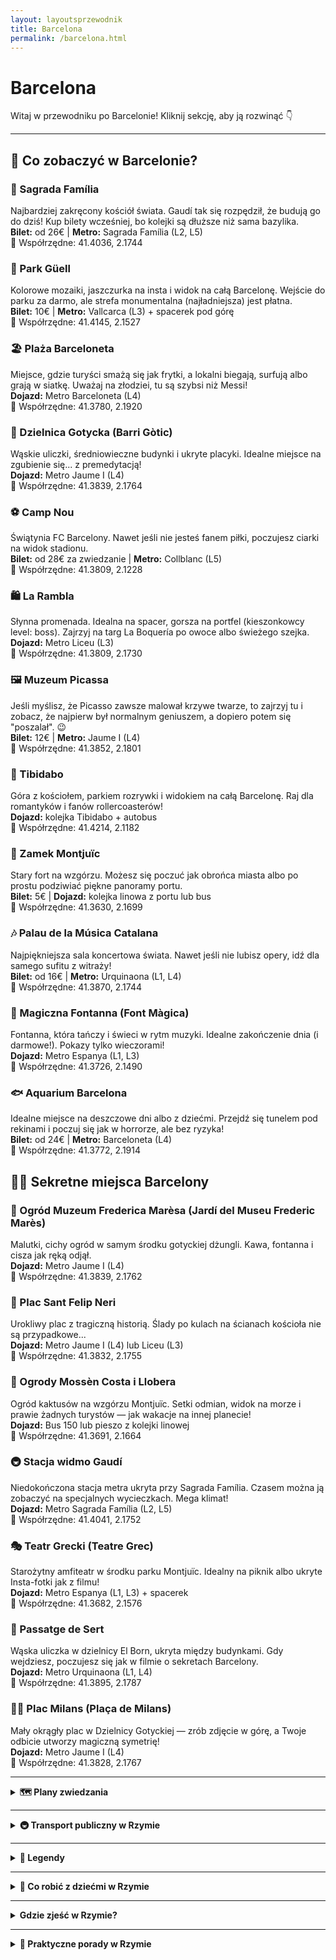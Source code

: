 ```yaml
---
layout: layoutsprzewodnik
title: Barcelona
permalink: /barcelona.html
---
```


# Barcelona 

Witaj w przewodniku po Barcelonie! Kliknij sekcję, aby ją rozwinąć 👇

---

<section id="co-zobaczyc">
  <h2>🏰 Co zobaczyć w Barcelonie?</h2>

  <div class="atrakcja">
    <h3>🎨 Sagrada Família</h3>
    <p>Najbardziej zakręcony kościół świata. Gaudí tak się rozpędził, że budują go do dziś! Kup bilety wcześniej, bo kolejki są dłuższe niż sama bazylika.  
    <br><strong>Bilet:</strong> od 26€ | <strong>Metro:</strong> Sagrada Família (L2, L5)  
    <br>📍 Współrzędne: 41.4036, 2.1744</p>
  </div>

  <div class="atrakcja">
    <h3>🌳 Park Güell</h3>
    <p>Kolorowe mozaiki, jaszczurka na insta i widok na całą Barcelonę. Wejście do parku za darmo, ale strefa monumentalna (najładniejsza) jest płatna.  
    <br><strong>Bilet:</strong> 10€ | <strong>Metro:</strong> Vallcarca (L3) + spacerek pod górę  
    <br>📍 Współrzędne: 41.4145, 2.1527</p>
  </div>

  <div class="atrakcja">
    <h3>🏖️ Plaża Barceloneta</h3>
    <p>Miejsce, gdzie turyści smażą się jak frytki, a lokalni biegają, surfują albo grają w siatkę. Uważaj na złodziei, tu są szybsi niż Messi!  
    <br><strong>Dojazd:</strong> Metro Barceloneta (L4)  
    <br>📍 Współrzędne: 41.3780, 2.1920</p>
  </div>

  <div class="atrakcja">
    <h3>🏰 Dzielnica Gotycka (Barri Gòtic)</h3>
    <p>Wąskie uliczki, średniowieczne budynki i ukryte placyki. Idealne miejsce na zgubienie się... z premedytacją!  
    <br><strong>Dojazd:</strong> Metro Jaume I (L4)  
    <br>📍 Współrzędne: 41.3839, 2.1764</p>
  </div>

  <div class="atrakcja">
    <h3>⚽ Camp Nou</h3>
    <p>Świątynia FC Barcelony. Nawet jeśli nie jesteś fanem piłki, poczujesz ciarki na widok stadionu.  
    <br><strong>Bilet:</strong> od 28€ za zwiedzanie | <strong>Metro:</strong> Collblanc (L5)  
    <br>📍 Współrzędne: 41.3809, 2.1228</p>
  </div>

  <div class="atrakcja">
    <h3>🛍️ La Rambla</h3>
    <p>Słynna promenada. Idealna na spacer, gorsza na portfel (kieszonkowcy level: boss). Zajrzyj na targ La Boquería po owoce albo świeżego szejka.  
    <br><strong>Dojazd:</strong> Metro Liceu (L3)  
    <br>📍 Współrzędne: 41.3809, 2.1730</p>
  </div>

  <div class="atrakcja">
    <h3>🖼️ Muzeum Picassa</h3>
    <p>Jeśli myślisz, że Picasso zawsze malował krzywe twarze, to zajrzyj tu i zobacz, że najpierw był normalnym geniuszem, a dopiero potem się "poszalał". 😉  
    <br><strong>Bilet:</strong> 12€ | <strong>Metro:</strong> Jaume I (L4)  
    <br>📍 Współrzędne: 41.3852, 2.1801</p>
  </div>

  <div class="atrakcja">
    <h3>🎡 Tibidabo</h3>
    <p>Góra z kościołem, parkiem rozrywki i widokiem na całą Barcelonę. Raj dla romantyków i fanów rollercoasterów!  
    <br><strong>Dojazd:</strong> kolejka Tibidabo + autobus  
    <br>📍 Współrzędne: 41.4214, 2.1182</p>
  </div>

  <div class="atrakcja">
    <h3>🏰 Zamek Montjuïc</h3>
    <p>Stary fort na wzgórzu. Możesz się poczuć jak obrońca miasta albo po prostu podziwiać piękne panoramy portu.  
    <br><strong>Bilet:</strong> 5€ | <strong>Dojazd:</strong> kolejka linowa z portu lub bus  
    <br>📍 Współrzędne: 41.3630, 2.1699</p>
  </div>

  <div class="atrakcja">
    <h3>🎶 Palau de la Música Catalana</h3>
    <p>Najpiękniejsza sala koncertowa świata. Nawet jeśli nie lubisz opery, idź dla samego sufitu z witraży!  
    <br><strong>Bilet:</strong> od 16€ | <strong>Metro:</strong> Urquinaona (L1, L4)  
    <br>📍 Współrzędne: 41.3870, 2.1744</p>
  </div>

  <div class="atrakcja">
    <h3>🌿 Magiczna Fontanna (Font Màgica)</h3>
    <p>Fontanna, która tańczy i świeci w rytm muzyki. Idealne zakończenie dnia (i darmowe!). Pokazy tylko wieczorami!  
    <br><strong>Dojazd:</strong> Metro Espanya (L1, L3)  
    <br>📍 Współrzędne: 41.3726, 2.1490</p>
  </div>

  <div class="atrakcja">
    <h3>🐟 Aquarium Barcelona</h3>
    <p>Idealne miejsce na deszczowe dni albo z dziećmi. Przejdź się tunelem pod rekinami i poczuj się jak w horrorze, ale bez ryzyka!  
    <br><strong>Bilet:</strong> od 24€ | <strong>Metro:</strong> Barceloneta (L4)  
    <br>📍 Współrzędne: 41.3772, 2.1914</p>
  </div>

</section>


<section id="sekretne-miejsca">
  <h2>🕵️‍♂️ Sekretne miejsca Barcelony</h2>

  <div class="atrakcja">
    <h3>🌺 Ogród Muzeum Frederica Marèsa (Jardí del Museu Frederic Marès)</h3>
    <p>Malutki, cichy ogród w samym środku gotyckiej dżungli. Kawa, fontanna i cisza jak ręką odjął.  
    <br><strong>Dojazd:</strong> Metro Jaume I (L4)  
    <br>📍 Współrzędne: 41.3839, 2.1762</p>
  </div>

  <div class="atrakcja">
    <h3>🏡 Plac Sant Felip Neri</h3>
    <p>Urokliwy plac z tragiczną historią. Ślady po kulach na ścianach kościoła nie są przypadkowe...  
    <br><strong>Dojazd:</strong> Metro Jaume I (L4) lub Liceu (L3)  
    <br>📍 Współrzędne: 41.3832, 2.1755</p>
  </div>

  <div class="atrakcja">
    <h3>🌴 Ogrody Mossèn Costa i Llobera</h3>
    <p>Ogród kaktusów na wzgórzu Montjuïc. Setki odmian, widok na morze i prawie żadnych turystów — jak wakacje na innej planecie!  
    <br><strong>Dojazd:</strong> Bus 150 lub pieszo z kolejki linowej  
    <br>📍 Współrzędne: 41.3691, 2.1664</p>
  </div>

  <div class="atrakcja">
    <h3>🚇 Stacja widmo Gaudí</h3>
    <p>Niedokończona stacja metra ukryta przy Sagrada Família. Czasem można ją zobaczyć na specjalnych wycieczkach. Mega klimat!  
    <br><strong>Dojazd:</strong> Metro Sagrada Família (L2, L5)  
    <br>📍 Współrzędne: 41.4041, 2.1752</p>
  </div>

  <div class="atrakcja">
    <h3>🎭 Teatr Grecki (Teatre Grec)</h3>
    <p>Starożytny amfiteatr w środku parku Montjuïc. Idealny na piknik albo ukryte Insta-fotki jak z filmu!  
    <br><strong>Dojazd:</strong> Metro Espanya (L1, L3) + spacerek  
    <br>📍 Współrzędne: 41.3682, 2.1576</p>
  </div>

  <div class="atrakcja">
    <h3>🌸 Passatge de Sert</h3>
    <p>Wąska uliczka w dzielnicy El Born, ukryta między budynkami. Gdy wejdziesz, poczujesz się jak w filmie o sekretach Barcelony.  
    <br><strong>Dojazd:</strong> Metro Urquinaona (L1, L4)  
    <br>📍 Współrzędne: 41.3895, 2.1787</p>
  </div>

  <div class="atrakcja">
    <h3>🧙‍♂️ Plac Milans (Plaça de Milans)</h3>
    <p>Mały okrągły plac w Dzielnicy Gotyckiej — zrób zdjęcie w górę, a Twoje odbicie utworzy magiczną symetrię!  
    <br><strong>Dojazd:</strong> Metro Jaume I (L4)  
    <br>📍 Współrzędne: 41.3828, 2.1767</p>
  </div>

</details>

</details>

---

<details>
  <summary><strong>🗺️ Plany zwiedzania</strong></summary>

  <details>
    <summary><strong>📅 1-dniowy plan</strong></summary>
    <p>Dzień 1: Koloseum, Forum Romanum, Panteon, Fontanna di Trevi, Piazza Navona, Zamek Świętego Anioła, Watykan</p>
    <p>Masz tylko jeden dzień w Rzymie? Spokojnie – nie jesteś jedyny. Wieczne Miasto od wieków kusi podróżnych, którzy chcą zobaczyć wszystko naraz i wrócić z walizką wspomnień (i magnesów). Rzym to miejsce, gdzie możesz zgubić orientację, zakochać się w architekturze i niepostrzeżenie wyczyścić kartę płatniczą na espresso i lody – ale absolutnie warto.

Gotowy? Spakuj wygodne buty (najlepiej sprawdzone, nie nowe z przeceny), zaopatrz się w butelkę wody, ładnie uśmiechnij się do mapy i ruszaj! Poniżej znajdziesz trasę, która pozwoli Ci zobaczyć największe perełki miasta, bez potrzeby teleportacji.</p>
    
    <ol>
      <li>
        <strong>🏟️ Koloseum</strong> <em>41.8902° N, 12.4922° E</em><br>
        Dzień zaczynamy z przytupem – od areny, gdzie kiedyś ścinali głowy, a dziś ścinają ceny na magnesy. Koloseum to symbol Rzymu, duma inżynierii i ulubione tło influencerów. Bądź jak gladiator – odważny, pewny siebie i z butelką wody, bo cienia tu tyle co rozsądku w ruchu ulicznym.
      </li>

      <li>
        <strong>🏛️ Forum Romanum</strong> <em>41.8925° N, 12.4853° E</em><br>
        Tu starożytni Rzymianie chodzili na zakupy, obgadywali senatorów i debatowali, kto ma lepszą tunikę.
      </li>

      <li>
        <strong>⛪ Panteon</strong> <em>41.8986° N, 12.4768° E</em><br>
        Kopuła większa niż Twoje plany życiowe i oculus, przez który nawet deszcz ma styl.
      </li>

      <li>
        <strong>⛲ Fontanna di Trevi</strong> <em>41.9009° N, 12.4833° E</em><br>
        Wrzuć monetę, a Rzym Cię wezwie z powrotem. Wrzuć dwie – zakochasz się. Wrzuć trzy – prawdopodobnie zbankrutujesz.
      </li>

      <li>
        <strong>🖼️ Piazza Navona</strong> <em>41.8989° N, 12.4731° E</em><br>
        Tu życie toczy się powoli, jak makaron w ustach zakochanego Włocha.
      </li>

      <li>
        <strong>🏰 Zamek Świętego Anioła</strong> <em>41.9031° N, 12.4663° E</em><br>
        Wejdź na taras i zobacz Rzym z góry. Widok tak piękny, że nawet Twoja babcia będzie zazdrosna.
      </li>

      <li>
        <strong>🎩 Watykan i Bazylika św. Piotra</strong> <em>41.9022° N, 12.4539° E</em><br>
        Kończymy w najmniejszym państwie świata – ale z największym kościołem!
      </li>
    </ol>

    <p><strong>Bonus:</strong> Po drodze skorzystaj z każdej lodziarni. Gelato to świętość!</p>
  </details>

  <details>
    <summary><strong>📅 2-dniowy plan</strong></summary>
    <p>Dzień 2: Muzea Watykańskie, Villa Borghese, Schody Hiszpańskie, Via del Corso, Taras Janikulum</p>
    <p>Pierwszy dzień za Tobą? Gratulacje! Przetrwałeś starożytność, tłumy, brukowane uliczki i przynajmniej jedną porcję carbonary, która zmieniła Twoje podejście do makaronu. Twoje stopy pewnie nieco protestują, aparat odmawia współpracy, a Ty już czujesz, że Rzym wciąga bardziej niż wieczorne scrollowanie Instagrama. Ale uwaga – to dopiero początek.

Dzień drugi to inny wymiar zwiedzania. Mniej zgiełku, więcej przestrzeni. Mniej „wow, kolejna kolumna”, więcej „hej, tu naprawdę można odetchnąć”. Dziś odkryjesz Rzym nieco spokojniejszy, bardziej elegancki, otoczony zielenią, sztuką i widokami, które zostają w głowie na długo po powrocie do domu.

To dzień idealny na balans – między muzealnym zachwytem a parkowym lenistwem, między monumentalnym pięknem a ulicznym urokiem. Zobaczysz dzieła Michała Anioła i Raffaella, ale też zrobisz piknik w cieniu piniowych drzew. Będziesz kontemplować Kaplicę Sykstyńską, by chwilę później gapić się na fontannę z kawą w dłoni i nic nie mówić. Bo w Rzymie milczenie bywa równie wymowne jak zachwyt.

Ten dzień pozwoli Ci zobaczyć Wieczne Miasto z innej perspektywy – z tarasu, z parku, z kawiarni przy bocznej uliczce. I choć krokomierz znów zapłacze, Ty się uśmiechniesz. Bo drugi dzień w Rzymie to nie tylko zwiedzanie. To styl życi</p>

    <ol>
      <li>
        <strong>🖼️ Muzea Watykańskie</strong> <em>41.9065° N, 12.4536° E</em><br>
        Ośmiokilometrowy labirynt sztuki i finał w Kaplicy Sykstyńskiej. Można się zgubić – i dobrze.
      </li>

      <li>
        <strong>🌳 Villa Borghese</strong> <em>41.9142° N, 12.4924° E</em><br>
        Raj dla nóg i oczu. Można wypożyczyć rower, łódkę lub trawę.
      </li>

      <li>
        <strong>🪜 Schody Hiszpańskie</strong> <em>41.9059° N, 12.4823° E</em><br>
        Nie można siedzieć, ale można się zachwycać. I selfie też można.
      </li>

      <li>
        <strong>🛍️ Via del Corso</strong> <em>41.9003° N, 12.4795° E</em><br>
        Główna ulica zakupowa, idealna na lodowy spacer.
      </li>

      <li>
        <strong>🌇 Taras Janikulum</strong> <em>41.8931° N, 12.4608° E</em><br>
        Finał z widokiem. A o 12:00 – strzał z armaty. Dosłownie.
      </li>
    </ol>

    <p><strong>Uwaga:</strong> Dzień 2 ma ok. 8 km spaceru – ale dusza się nie zmęczy, tylko nogi.</p>
  </details>

<details>
  <summary><strong>📅 3-dniowy plan</strong></summary>

  <p>
    Po dwóch dniach biegania od Koloseum do Watykanu Twoje nogi zaczynają się buntować, a umysł marzy o leżaku i chłodnej lemoniadzie? Spokojnie. Trzeci dzień to idealna mieszanka – trochę historii, trochę piachu i mnóstwo słońca. Tak, dziś jedziemy nad morze! Ale zanim zanurzysz stopy w Adriatyku (no dobrze, to właściwie Morze Tyrreńskie), czeka Cię podróż w czasie – bez wehikułu, tylko z biletem za 1,50€.
  </p>

  <ol>
    <li>
      <strong>🏛️ Ostia Antica</strong> <em>41.7551° N, 12.2998° E</em><br>
      Jeśli Koloseum to film akcji, Ostia Antica to dokument historyczny z nutką przygody. Dawny port Rzymu, dziś ciche ruiny zatopione w zieleni. Bez tłumów, selfie-sticków i zgiełku. Możesz spacerować po prawdziwych starożytnych ulicach, zobaczyć mozaiki, które pamiętają czasy Cezara, i odwiedzić amfiteatr, w którym echo nadal niesie się po kamiennych ławach.
      <br><br>
      <span style="font-size: 1.2em;">🚆</span> <strong>Dojazd:</strong> Ze stacji <strong>Roma Porta San Paolo</strong> (obok metra <em>Piramide</em>) wsiądź do pociągu i wysiądź na stacji <strong>Ostia Antica</strong>. Potem krótki spacer przez mostek i jesteś na miejscu!
    </li>

    <li>
      <strong>⛱️ Lido di Ostia – morze!</strong> <em>41.7321° N, 12.2852° E</em><br>
      Czas porzucić kamienie na rzecz piasku! Po archeologicznej uczcie wróć na stację i jedź dalej pociągiem do końcowej stacji <strong>Lido Centro</strong>. Od wyjścia z peronu do plaży dzieli Cię jakieś 10 minut spaceru, a potem… tylko Ty, szum fal i zapach opalanego ciała z sąsiedniego ręcznika.
      <br><br>
      <span style="font-size: 1.2em;">🩴</span> <strong>Wybór plaży:</strong> Darmowa publiczna? Jasne. Ale płatna z leżakiem i parasolem (5–10€) może okazać się najlepszą decyzją dnia. Szczególnie, gdy słońce nie żartuje.
    </li>

    <li>
      <strong>🍝 Lunch z widokiem</strong><br>
      <span style="font-size: 1.2em;">🍷</span> <em>Najlepiej nad samym morzem!</em><br>
      Nic tak nie smakuje jak talerz spaghetti alle vongole (z małżami) z widokiem na wodę. Restauracje przy plaży kuszą turystycznie, ale szukaj tych, w których siedzą miejscowi. I pamiętaj – espresso po obiedzie to nie opcja, to obowiązek.
    </li>

    <li>
      <strong>🛤️ Powrót do Rzymu</strong><br>
      <span style="font-size: 1.2em;">🕔</span> <strong>Popołudniowy powrót:</strong> złap pociąg z Lido Centro (co 15–20 min), a wysiąść możesz albo na <strong>Piramide</strong>, albo <strong>Roma Trastevere</strong>, jeśli chcesz zakończyć dzień pizzą i winem w nastrojowym zaułku.
    </li>
  </ol>

  <p>
    <strong>💸 Koszt transportu:</strong> 1,50€ w jedną stronę – działa ten sam bilet co na metro i autobus w Rzymie! Jeśli masz bilet dzienny, 48h, 72h lub tygodniowy – nie płacisz dodatkowo.
  </p>

  <hr>

  <h3>🕐 Plan dnia – skrócona wersja</h3>
  <ul>
    <li><span style="font-size: 1.2em;">⏰</span> <strong>8:30</strong> – pociąg z Roma Porta San Paolo</li>
    <li><span style="font-size: 1.2em;">🏛️</span> <strong>9:00–11:30</strong> – zwiedzanie Ostia Antica</li>
    <li><span style="font-size: 1.2em;">⛱️</span> <strong>12:00–15:30</strong> – plażowanie i lunch w Lido di Ostia</li>
    <li><span style="font-size: 1.2em;">🚆</span> <strong>16:00–17:00</strong> – powrót do Rzymu</li>
    <li><span style="font-size: 1.2em;">🌆</span> <strong>18:00</strong> – wieczór w Trastevere (opcjonalnie – i bardzo polecane!)</li>
  </ul>

  <p><strong>🌞 Pro tip:</strong> Nie zapomnij o kremie z filtrem, ręczniku, czapce i powerbanku. Włoskie słońce + antyczne ruiny + brak ładowarki = przepis na wakacyjną tragedię.</p>
</details>

<details>
  <summary><strong>📅 Dzień 4: Tivoli – czyli fontanny, cesarze i luksus w wersji antycznej</strong></summary>
  <p>
    Po trzech dniach intensywnego zwiedzania Rzymu przychodzi moment, gdy Twoje stopy szepczą „daj nam coś spokojniejszego”. I wtedy wchodzi Tivoli – całe na zielono. To niewielkie miasteczko oddalone o ok. godzinę jazdy z Rzymu to miejsce, w którym natura i architektura postanowiły ze sobą współpracować i stworzyć coś zachwycającego.
  </p>
  <p>
    <strong>🌊 Villa d’Este</strong> to jak wodny park rozrywki, tyle że bez zjeżdżalni i krzyczących dzieci. W zamian dostajesz kilkaset fontann, śpiewające wodospady, ukryte alejki i romantyczne zakątki, w których można zapomnieć o świecie (albo udawać, że jesteś we włoskiej ekranizacji „Bridgertonów”).
  </p>
  <p>
    <strong>🏛️ Villa Adriana</strong> to z kolei starożytna rezydencja cesarza Hadriana – tak wielka, że w zasadzie mogłaby być własnym miastem. Chodzisz po ruinach jego prywatnych basenów, sal bankietowych, teatrów i… prywatnego spa. W skrócie – cesarz wiedział, jak żyć.
  </p>
  <p>
    <strong>🚆 Jak dojechać?</strong> Najwygodniej pociągiem lub autobusem z dworca <em>Roma Tiburtina</em> – podróż trwa około 1 godziny. W Tivoli wszystko jest na wyciągnięcie nogi, choć przydadzą się wygodne buty – bo marmury Hadriana nie są już tak równe jak kiedyś.
  </p>
</details>

<details>
  <summary><strong>📅 Dzień 5: Castelli Romani – czyli rzymski „all inclusive” dla lokalnych</strong></summary>
  <p>
    Potrzebujesz oddechu od miejskiego zgiełku? Rzymianie też. Dlatego w weekendy pakują się w małe Fiaciki i ruszają w kierunku Castelli Romani – malowniczego regionu pełnego wzgórz, jezior i... pieczonej świnki.
  </p>
  <p>
    <strong>🍓 Nemi</strong> to maleńkie miasteczko z widokiem na jezioro, które wygląda jak z bajki. Miejsce słynie z poziomek – rosną tam wszędzie, a lokalne konfitury smakują jak słońce zamknięte w słoiku. Spacer wzdłuż jeziora, poziomkowe cappuccino i uczucie, że oto znalazłeś włoski Eden.
  </p>
  <p>
    <strong>🍷 Frascati</strong> to mekka winopijców. Lokalne wino o tej samej nazwie można dostać wszędzie – nawet w plastikowym kubku, bo tu nikt nie udaje, że jest sommelierem. Do tego sycylijska kuchnia, trattorie pełne życia i ludzie, którzy wiedzą, jak celebrować niedzielę.
  </p>
  <p>
    <strong>🐷 Ariccia</strong> to miejsce, gdzie porchetta (pieczona wieprzowina z ziołami) jest ważniejsza niż prognoza pogody. Tutaj jada się tłusto, głośno i z sercem. Wchodząc do lokalnego lokalu (czyli salki z obrusem w kratkę), czujesz się jak u włoskiej babci – która nie pozwoli Ci wyjść głodnym.
  </p>
  <p>
    <strong>🚆 Dojazd?</strong> Pociąg z <em>Roma Termini</em> do Frascati lub Albano Laziale – dalej lokalnie autobusem, pieszo albo pod wpływem wina i życzliwości lokalnych dziadków, którzy wskażą Ci drogę lepiej niż Google Maps.
  </p>
</details>

<details>
  <summary><strong>📅 Dzień 6: Cerveteri – groby, które opowiadają historie</strong></summary>
  <p>
    Zapomnij na chwilę o Koloseum i fontannach – czas cofnąć się jeszcze dalej, do czasów, kiedy Rzym był tylko pomysłem. Etruskowie – tajemniczy lud, który zostawił po sobie mniej pomników, a więcej... nekropolii. Ale nie takich jak na cmentarzu. Mowa o <strong>Nekropolii Banditaccia</strong> – wpisanej na listę UNESCO, przypominającej starożytne miasto, tyle że pod ziemią.
  </p>
  <p>
    Spacerujesz po zielonych alejkach między kamiennymi kopułami, które przypominają domki Hobbitów. Wewnątrz grobów są komnaty, łóżka, a nawet schody – jakby ktoś właśnie wyszedł na chwilę po oliwę. Mimo że to miejsce pamięci – czujesz spokój, harmonię i dziwną fascynację światem, który przeminął, ale zostawił coś pięknego.
  </p>
  <p>
    Po wizycie w nekropolii zajrzyj do miasteczka Cerveteri. Niewielkie, urocze, z kawiarniami, w których cappuccino podają z uśmiechem i lokalnym ciastkiem.
  </p>
  <p>
    <strong>🚆 Jak się dostać?</strong> Z <em>Roma Termini</em> lub <em>San Pietro</em> pociąg do <strong>Cerveteri-Ladispoli</strong>, potem krótki przejazd autobusem i spacer (ok. 20 minut). Brzmi jak wyprawa? To raczej przygoda.
  </p>
</details>

<details>
  <summary><strong>📅 Dzień 7: Orvieto – katedra na skale i sekrety pod ziemią</strong></summary>
  <p>
    Orvieto wygląda jak miasto, które ktoś postawił na ogromnym cieście wulkanicznym. Gdy pociąg wjeżdża pod skałę, a Ty kolejką linową wyjeżdżasz na szczyt – czujesz się jak bohater baśni. A potem wchodzisz na starówkę i… zostajesz tam duchem na zawsze.
  </p>
  <p>
    <strong>⛪ Katedra Duomo</strong> robi wrażenie od pierwszego spojrzenia – misternie zdobiona fasada, złocenia, mozaiki, kolory. W środku – cisza, gotycki majestat i freski, które sprawią, że przestaniesz się spieszyć.
  </p>
  <p>
    <strong>🔦 Orvieto Underground</strong> to sieć tuneli, które ciągną się pod całym miastem. Etruskowie, średniowieczni mieszkańcy, papieże – każdy zostawił tam swoje piętno. Możesz zwiedzać z przewodnikiem i dowiedzieć się, że życie pod ziemią wcale nie było takie straszne.
  </p>
  <p>
    W bonusie: lokalne sklepy z ceramiką, kawiarnie z widokiem i małe restauracje z jedzeniem tak dobrym, że zapominasz o selfie.
  </p>
  <p>
    <strong>🚆 Jak się dostać?</strong> Bezpośredni pociąg z <em>Roma Termini</em> (1,5h), potem kolejka Funicolare na górę. Reszta to spacer, zachwyt i pytanie, czemu nie przyjechałeś tu wcześniej.
  </p>
</details>
</details>

---

<details>
  <summary><strong>🚇 Transport publiczny w Rzymie</strong></summary>

  <p>
    Rzym to miasto starożytne, ale komunikacja miejska działa tu całkiem nowocześnie (z małymi wyjątkami typu „ciao, dziś strajkujemy”). Możesz poruszać się metrem, autobusami, tramwajami i pociągami podmiejskimi. Wszystko ogarnia <strong>ATAC</strong> – czyli rzymski odpowiednik ZTM-u.
  </p>

  <h3>🚇 Metro – szybkie, ale mało romantyczne</h3>
  <p>
    Rzymskie metro ma 3 linie: <strong>A (pomarańczowa)</strong>, <strong>B (niebieska)</strong> i <strong>C (zielona)</strong>. Łatwo się w tym połapać, bo sieć nie jest zbyt rozbudowana – powodem są... ruiny. Trudno kopać tunele, gdy co metr trafia się na jakieś starożytne forum. Metro jeździ od ok. <strong>5:30 do 23:30</strong> (w weekendy dłużej).
  </p>

  <h3>🚌 Autobusy i tramwaje – chaos kontrolowany</h3>
  <p>
    Sieć autobusowa jest bardzo rozbudowana i kursuje po całym mieście, także tam, gdzie metro nie dociera. Są też tramwaje – np. linia 8 do Trastevere. Autobusy jeżdżą od rana do późnego wieczora, a część linii nocnych działa przez całą noc. Przygotuj się jednak na opóźnienia i... filozofię „przyjedzie jak przyjedzie”.
  </p>

  <h3>🚉 Koleje podmiejskie – na dalsze wypady</h3>
  <p>
    Jeśli planujesz odwiedzić Ostię Anticę, Tivoli czy inne okolice – skorzystaj z pociągów regionalnych (Trenitalia, FL1–FL8). Dojazd np. z <strong>Roma Termini</strong> lub <strong>Roma Tiburtina</strong> to szybki sposób na rzymskie przedmieścia.
  </p>

  <h3>🎫 Bilety – jedna taryfa, wiele możliwości</h3>
  <ul>
    <li><strong>BIT</strong> – bilet 100-minutowy: 1,50€</li>
    <li><strong>Roma 24H</strong> – dobowy: 7€</li>
    <li><strong>Roma 48H</strong> – 2 dni: 12,50€</li>
    <li><strong>Roma 72H</strong> – 3 dni: 18€</li>
    <li><strong>CIS</strong> – tygodniowy: 24€</li>
  </ul>
  <p>
    Bilety obowiązują na metro, autobusy, tramwaje i pociągi lokalne w obrębie miasta. Możesz je kupić w automatach, kioskach, aplikacjach (np. <em>Tabnet</em>, <em>MyCicero</em>) i w niektórych barach z gazetami. Ważne: skasuj bilet przed wejściem do metra lub zaraz po wejściu do autobusu.
  </p>

  <h3>📱 Aplikacje do ogarnięcia rzymskiego chaosu</h3>
  <ul>
    <li><strong>Moovit</strong> – super do planowania trasy</li>
    <li><strong>Roma Mobilità</strong> – info o rozkładach, opóźnieniach i strajkach</li>
    <li><strong>Trenitalia</strong> – dla pociągów podmiejskich</li>
  </ul>

  <h3>💡 Porada lokalna</h3>
  <p>
    Rzym bywa nieprzewidywalny – zwłaszcza autobusy. Jeśli możesz, wybierz metro albo spaceruj – wiele atrakcji jest blisko siebie, a droga między nimi to czasem najlepsza część dnia.
  </p>

  <h3>🛬 Dojazd z lotniska do Rzymu</h3>
  
  <summary><strong>✈️ Lotnisko Fiumicino (Leonardo da Vinci – FCO)</strong></summary>
  <p>
    Główne lotnisko Rzymu, położone ok. 30 km od centrum. Duże, nowoczesne i... pełne turystów. Ale spokojnie – dojazd do miasta nie jest skomplikowany.
  </p>
  <ul>
    <li><strong>🚆 Leonardo Express:</strong> bezpośredni pociąg do <em>Roma Termini</em>. Kursuje co 15–30 minut, czas przejazdu: ok. 32 min. Cena: 14€.</li>
    <li><strong>🚉 Regionalny FL1:</strong> tańszy (8€), ale nie dojeżdża do Termini – zatrzymuje się m.in. na <em>Trastevere</em>, <em>Tiburtina</em>, <em>Ostiense</em>.</li>
    <li><strong>🚌 Shuttle Busy:</strong> prywatne firmy (Terravision, SitBus, TAM). Czas przejazdu: 45–60 min, cena: 6–8€.</li>
    <li><strong>🚖 Taksówka:</strong> oficjalna taryfa: 50€ do centrum (z góry ustalona cena, obejmuje 4 osoby i bagaż).</li>
  </ul>

  <summary><strong>✈️ Lotnisko Ciampino (CIA)</strong></summary>
  <p>
    Mniejsze lotnisko, głównie dla tanich linii (Ryanair, Wizz Air), ok. 15 km od centrum. Szybko się przez nie przechodzi – szybki też jest dojazd do miasta.
  </p>
  <ul>
    <li><strong>🚌 Shuttle Bus:</strong> np. <em>Terravision</em>, <em>SitBus</em> – bezpośredni do <em>Roma Termini</em>. Czas: 40 min, cena: 6€.</li>
    <li><strong>🚌 + 🚆:</strong> lokalny autobus 520 lub 720 do stacji metra A (Cinecittà/Subaugusta) lub do stacji kolejowej <em>Ciaccia</em>, stamtąd pociąg do Termini. Cena biletu zintegrowanego: 1,50€.</li>
    <li><strong>🚖 Taksówka:</strong> oficjalna taryfa: 31€ do centrum.</li>
  </ul>

  <h3>💡 Porady praktyczne</h3>
  <ul>
    <li>Kup bilety online wcześniej – zwłaszcza na busy i pociąg Leonardo Express.</li>
    <li>Unikaj „taksówkarzy z ręki” – korzystaj tylko z oficjalnych białych taksówek z logo miasta Rzymu.</li>
    <li>Na pociągi regionalne i Leonardo Express – pamiętaj o <strong>skasowaniu biletu</strong> przed wejściem na peron (zielone maszyny).</li>
  </ul>
 
</details>

---

<details>
  <summary><strong>🤔 Legendy</strong></summary>
  <ul>
    <hr>

<div class="legend">
  <h2>🐈 Legenda o kotach z Largo di Torre Argentina</h2>
  <p>W ruinach starożytnych świątyń na Largo di Torre Argentina mieszka setki kotów. Legenda głosi, że dusze zamordowanych w Idy Marcowe, w tym Juliusza Cezara, reinkarnowały się w te koty, by strzec miejsca zdrady. Koty miauczą nocą tak złowieszczo, że wielu uważa je za strażników przeszłości.</p>
</div>

<hr>

<div class="legend">
  <h2>👰‍♀️ Zakonnica z Ponte Sisto</h2>
  <p>W nocy, przy pełni księżyca, niektórzy twierdzą, że widzą ducha zakonnicy spacerującej po moście Ponte Sisto. To siostra Olimpia Maidalchini, teściowa papieża Innocentego X, która miała zdradzić Kościół. Skazana na wieczne błąkanie się, przemierza most w poszukiwaniu przebaczenia.</p>
</div>

<hr>

<div class="legend">
  <h2>🏠 Nawiedzony dom przy Via del Governo Vecchio</h2>
  <p>Na tej uroczej ulicy stoi dom, w którym ponoć mieszkał alchemik. Po jego tajemniczej śmierci drzwi zamknęły się na zawsze, a okna poruszają się same. Duch właściciela wciąż poszukuje recepty na nieśmiertelność i odstrasza nieproszonych gości.</p>
</div>

<hr>

<div class="legend">
  <h2>💘 Studnia zakochanych przy Panteonie</h2>
  <p>Ukryta niedaleko Panteonu studnia zwana jest „Studnią Zakochanych”. Mówi się, że para, która napije się z niej jednocześnie, będzie razem na zawsze. Jej woda nigdy nie wysycha – symbol wiecznego uczucia i lojalności.</p>
</div>

<hr>

<div class="legend">
  <h2>🐍 Schody Hiszpańskie i zakazana miłość</h2>
  <p>Na Schodach Hiszpańskich spotykała się para zakochanych – szlachcianka i biedny poeta. Gdy ich uczucie wyszło na jaw, zostali rozdzieleni. Podobno w letnie noce można usłyszeć ich szepty, a ślad po białym szalu dziewczyny pojawia się na kamieniach o świcie.</p>
</div>

<div class="legend">
  <h2><i class="fas fa-gem"></i> Wielki kamień w Villa Borghese</h2>
  <p>W Villa Borghese, jednym z najpiękniejszych ogrodów Rzymu, znajduje się ogromny kamień, który według legendy miał zostać rzucony przez bogów. Kamień jest ponoć miejscem spotkań dla dusz, które nie mogły przejść do zaświatów, ponieważ wciąż były zbyt przywiązane do ziemskiego życia. Opowiada się, że w nocy, jeśli ktoś dotknie kamienia, może usłyszeć szeptujące głosy z zaświatów.</p>
</div>

<hr>
  </ul>
</details>

---

<details>
  <summary><strong>🧒 Co robić z dziećmi w Rzymie</strong></summary>
  <p>
    Rzym z dziećmi? To może być cudowna przygoda... albo emocjonalny rollercoaster z lodami, fontannami i kryzysem przy piątej ruinie. Ale spokojnie – mamy dla Ciebie listę miejsc, które naprawdę podobają się <em>i dorosłym, i dzieciom</em>. Bez nudy, za to z pizzą i przygodą!
  </p>
  
<div class="naglowek-dzieci">
  <img src="{{ '/assets/images/Co_robic_z_dziecmi_rzym.png' | relative_url }}" alt="Co robić z dziećmi w Rzymie" style="max-width: 100%; height: auto; border: 3px solid #ccc; border-radius: 8px; box-shadow: 0 4px 8px rgba(0,0,0,0.1);">
</div>

    <h2>🛝 1. Place zabaw – oazy radości</h2>
<p>
  Tak, istnieją! Co prawda nie na każdym rogu, ale gdy już znajdziesz <strongdobry rzymski plac zabaw</strong>, to dzieciaki szaleją, a Ty wreszcie możesz usiąść na ławce i udawać, że ogarniasz plan zwiedzania. 😉 
</p>
<ul>
  <li><strong>Villa Borghese</strong> – kilka fajnych placów, m.in. przy Bioparco</li>
  <li><strong>Piazza San Cosimato</strong> (Trastevere) – świetne miejsce na popołudniowy chill</li>
  <li><strong>Parco Savello</strong> (Ogród Pomarańczowy) – plac mały, ale za to z widokiem!</li>
  <li><strong>Villa Doria Pamphilj</strong> – wielki park z miejscem do biegania i bawienia się do woli</li>
</ul>
<p>
  Uwaga: nie wszystkie place mają cień, więc w letnie południe dzieci i zjeżdżalnie się topią. Wybieraj rano lub późnym popołudniem – i weź butelkę wody!
</p>

<h3>🦁 2. Bioparco – czyli rzymskie zoo</h3>
<p>
 <p>Bioparco di Roma to jedno z najstarszych zoo w Europie, położone w samym sercu Rzymu, w parku Villa Borghese. To idealne miejsce na rodzinny wypad, gdzie dzieci mogą zobaczyć ponad 1000 zwierząt z różnych zakątków świata. Przygoda z fauną, edukacyjne atrakcje i piękne tereny sprawiają, że Bioparco to wspaniały punkt w programie turystycznym.</p>

  <h4>🦁 Co można zobaczyć?</h4>
  <p>Bioparco to nie tylko zoo, ale również centrum edukacji ekologicznej. Wśród zwierząt znajdziesz: lwy, pandy, egzotyczne ptaki, małpy, goryle, a także inne rzadkie i zagrożone gatunki. To miejsce, gdzie można poznać życie dzikich zwierząt w ich naturalnym środowisku.</p>

  <h4>🦓 Atrakcje dla dzieci</h4>
  <p>Bioparco jest rajem dla dzieci! Oprócz zwierząt, dzieci mogą bawić się w specjalnych strefach edukacyjnych, korzystać z interaktywnych eksponatów i spędzać czas w placach zabaw, które znajdują się na terenie zoo. Możliwość uczestniczenia w pokazach karmienia zwierząt również sprawia, że wizyty są pełne emocji.</p>

  <h4>🚶‍♂️ Gdzie to jest?</h4>
  <p>Bioparco znajduje się w parku Villa Borghese, w samym centrum Rzymu. Z łatwością dostaniesz się tam pieszo z głównych atrakcji turystycznych lub komunikacją miejską.</p>

  <h4>🐒 Ciekawostki</h4>
  <ul>
    <li>Bioparco ma ponad 100 lat historii i jest jednym z najstarszych ogrodów zoologicznych w Europie.</li>
    <li>Oprócz zwiedzania, Bioparco oferuje liczne warsztaty, pokazy karmienia i zajęcia edukacyjne dla dzieci.</li>
  </ul>

  <h4>🕰️ Godziny otwarcia</h4>
  <p>Bioparco jest otwarte codziennie:</p>
  <ul>
    <li><strong>W sezonie letnim (kwiecień – październik):</strong> 9:30 – 18:00</li>
    <li><strong>W sezonie zimowym (listopad – marzec):</strong> 9:30 – 17:00</li>
  </ul>

  <h4>💰 Cennik</h4>
  <p>Ceny biletów:</p>
  <ul>
    <li><strong>Bilet standardowy:</strong> 16€ (dorośli)</li>
    <li><strong>Bilet ulgowy:</strong> 13€ (dzieci 3-12 lat, seniorzy powyżej 65. roku życia)</li>
    <li><strong>Bilet rodzinny (2 dorosłych + 2 dzieci):</strong> 50€</li>
    <li><strong>Bilet dla dzieci poniżej 3. roku życia:</strong> darmowy</li>
  </ul>

  <p>Warto zaplanować wizytę, bo Bioparco to nie tylko zoo, ale prawdziwa przygoda z naturą!</p>
</p>

<h3>🚂 3. Time Elevator – podróż w czasie (i trochę hałasu)</h3>
<p>
  Multimedialne show o historii Rzymu z efektami 4D – fotele się ruszają, dźwięki lecą z każdej strony, dzieci są zachwycone, dorośli lekko skołowani. Ale warto!
</p>

<h3>🧙 4. Poszukiwanie magicznych miejsc</h3>
<p>
  Fontanna Żółwi, dziurka od klucza na Awentynie, ukryte ogrody... Zróbcie z tego <strong>grę miejską</strong>. A może dzieci znajdą „prawdziwego rzymskiego kota” na ruinach Largo di Torre Argentina?
</p>
</details>

---

<details>
  <summary><i class="fas fa-utensils"></i> <strong>Gdzie zjeść w Rzymie? </strong></summary>
  <article>
    <h3>1. Trattoria Da Enzo al 29 (Trastevere)</h3>
   <p>Załóż wygodne buty, bo czeka Cię spacer do prawdziwego rzymskiego skarbu! Trattoria Da Enzo to miejsce, które zdobyło serca lokalnych smakoszy i turystów, którzy zdążyli usłyszeć o nim w „kręgach wtajemniczonych”. Wchodzisz do środka, a tam… drewniane stoły, włoska muzyka, zapach makaronu w powietrzu i uśmiechnięta obsługa, która podchodzi do każdego jak do starego przyjaciela. Czeka Cię prawdziwa podróż kulinarna – od kremowej carbonary po prawdziwy klasyk: cacio e pepe, czyli makaron z serem i pieprzem. A wino? Czerwone jak rzymski zachód słońca – lokalne, tanie i idealne na kieliszek lub dwa. Nie przyjmują rezerwacji, więc bądź gotowy na walkę o miejsce, ale nie martw się – atmosfera jest tak ciepła, że i tak poczujesz się jak u siebie.</p>
     <p><strong>Kuchnia:</strong> klasyczna rzymska</p>
    <p><strong>Najlepsze dania:</strong> Carbonara, Cacio e Pepe, Saltimbocca alla Romana</p>
    <p><strong>Alkohol:</strong> domowe wino czerwone, Aperol Spritz, Campari, lokalne wina butelkowe</p>
  
  </article>

  <article>
    <h3>2. Trattoria Luzzi (Esquilino)</h3>
    <p>Luzzi to typowa trattoria, której nie trzeba przedstawiać – jeśli przyjechałeś do Rzymu i nie odwiedziłeś tej świątyni wstępnej wersji rzymskiego fast foodu, to jakbyś nie był w stolicy Włoch! Szybko i pysznie, prosto z pieca opalanego drewnem – pizza cienka jak bibuła, ale na tyle smaczna, że nie potrzebujesz szukać niczego innego. A jeśli masz czas na coś więcej niż tylko pizzę, to wpadnij na klasyczną amatricianę – cała kuchnia w jednym talerzu. I nie zapomnij o winie! W Luzzi nie musisz wybierać drogiego trunku, bo każde wino jest jak prawdziwy rzymski przyjaciel – tani, ale zawsze sprawdza się w sytuacji. A jeśli już szukasz czegoś z wyższej półki, to limoncello na deser na pewno Cię zaskoczy!</p>
    <p><strong>Kuchnia:</strong> tradycyjna, domowa</p>
    <p><strong>Najlepsze dania:</strong> Lasagne, Amatriciana, Pizza z pieca opalanego drewnem</p>
    <p><strong>Alkohol:</strong> tanie wino domowe, włoskie piwa (Peroni, Nastro Azzurro), limoncello</p>

  </article>

  <article>
    <h3>3. Mimì e Cocò (Via del Governo Vecchio)</h3>
    <p>Jeśli planujesz romantyczną kolację (albo po prostu chcesz poczuć się jak bohater włoskiego filmu), to Mimì e Cocò będzie idealnym miejscem! Mniejsze niż twój dom, ale za to bardziej stylowe. Restauracja ma takie klimatyczne wnętrze, że nawet grube warstwy makijażu nie przykryją wrażenia, jakie robi na Tobie wystrój. Wchodzisz i od razu wiesz – to miejsce ma duszę. Po pierwsze, jedzenie: tagliatelle z truflami, fettuccine z pancettą… kto by się oprzeć? A tiramisu na deser? Cóż, to już nie deser – to prawdziwe włoskie doświadczenie, które przeżywasz z każdym kęsem. A do tego? Wino, które będzie tańsze od Twojego biletu do Rzymu, ale za to równie dobre jak widok na Koloseum o zachodzie słońca. Mimì e Cocò to miejsce, w którym zakochasz się od pierwszego kęsa (i kieliszka wina).</p>
    <p><strong>Kuchnia:</strong> włoska, domowa</p>
    <p><strong>Najlepsze dania:</strong> Tagliatelle z truflami, Fettuccine z pancettą, Tiramisu</p>
    <p><strong>Alkohol:</strong> lokalne wina czerwone i białe, Negroni, Hugo, butelki prosecco</p>
    
  </article>

  <article>
    <h3>4. Paciotti Salumeria (Aurelio)</h3>
    <p>Jeśli jesteś fanem włoskich przysmaków, ale nie chcesz stać w kolejkach do luksusowych sklepów, to Paciotti Salumeria to dla Ciebie idealne miejsce. Zamiast w restauracji, zajmujesz miejsce przy małym stoliku w środku delikatesów i zaczynasz prawdziwą włoską ucztę. Deska serów, wędliny, karczochy, oliwki – tu nie chodzi o to, żeby jeść jak w restauracji, ale raczej jak prawdziwy Włoch, który wie, że najlepsze wino i jedzenie trzeba spożywać w towarzystwie. I tu, w tym małym raju, możesz spróbować lokalnych win, a jeśli masz ochotę na coś mocniejszego – limoncello będzie idealnym dopełnieniem tej podróży smakowej. Paciotti to taki włoski sklep, który sprawia, że poczujesz się jak miejscowy, który przyszedł na przekąskę do swojego ulubionego miejsca.</p>
    <p><strong>Kuchnia:</strong> delikatesowa, lunch/degustacja</p>
    <p><strong>Najlepsze dania:</strong> deska serów i wędlin, panini z mortadelą, oliwki, karczochy</p>
    <p><strong>Alkohol:</strong> regionalne wina na kieliszki lub butelki, czasem degustacje, włoskie likiery</p>
  </article>

  <article>
    <h3>5. La Tradizione (Prati/Cipro)</h3>
    <p>Jeśli kiedykolwiek marzyłeś o zakupach w sklepie, który mógłby konkurować z Twoją kuchnią (i to bez przepłacania za markowe produkty), La Tradizione spełni te oczekiwania. To jak wejście do świata rzymskich specjałów – od oliwy, przez wina, po domowe sosy i makaron. W tym miejscu kupisz wszystko, czego potrzebujesz do kulinarnej uczty (albo po prostu zjesz na miejscu). Jeśli masz ochotę na prawdziwe włoskie danie, wybierz gnocchi alla romana lub paste al forno – jak u babci, ale w wersji „gourmet”. A do tego? Kilka kieliszków lokalnego wina, które w La Tradizione jest jak najlepszy towarzysz – dobrze dobrany, ale nigdy nie przechodzi granicy taniości. W tym sklepie poczujesz się jak Rzymianin, który wie, gdzie szukać najlepszych smaków.</p>
    <p><strong>Kuchnia:</strong> kuchnia gotowa + sklep delikatesowy</p>
    <p><strong>Najlepsze dania:</strong> pasta al forno, gnocchi alla romana, sery długodojrzewające</p>
    <p><strong>Alkohol:</strong> duży wybór włoskich win, limoncello, amaro, niszowe alkohole</p>
  </article>
</details>

---

  <details>
  <summary><strong>🧳 Praktyczne porady w Rzymie</strong></summary>

  <h3>💶 Coperto i serwis – czyli ile kosztuje widelec</h3>
  <p>
    W wielu restauracjach w Rzymie doliczają <strong>coperto</strong> (opłatę za obsługę i chleb) – zazwyczaj 1–3€. Zdarza się też <strong>servizio</strong> – 10% dodane automatycznie przy większych grupach. Zanim się zdenerwujesz – przeczytaj rachunek.
  </p>

  <h3>💰 Napiwki – dziękujesz? To zostaw drobne</h3>
  <p>
    Rzymianie nie oczekują napiwków jak Amerykanie, ale dobre maniery nie bolą. Zaokrąglij rachunek, zostaw 1–2€ kelnerowi – zwłaszcza gdy nie zginąłeś w menu po łacinie.
  </p>

  <h3>🛍️ Co warto kupić?</h3>
  <ul>
    <li><strong>Rzymskie sandały</strong> – stylowo, klasycznie, włosko (i przewiewnie!)</li>
    <li><strong>Pamiątki z Koloseum</strong> – figurki, magnesy, nawet hełm legionisty (tak, serio)</li>
    <li><strong>Likier limoncello lub amaro</strong> – bo Rzym też lubi procenty</li>
    <li><strong>Święte pamiątki</strong> – z Watykanu: różańce, medaliki, obrazki z papieżem</li>
  </ul>

  <h3>🚫 Czego unikać?</h3>
  <ul>
    <li>Siedzenia na Schodach Hiszpańskich – <strong>zakaz, mandat, wstyd</strong></li>
    <li>Kupowania selfie sticków od „niewidzialnych” sprzedawców</li>
    <li>Jedzenia przy samym Koloseum – dużo widoku, mało smaku</li>
  </ul>

  <h3>🗣️ Podstawowe zwroty po włosku</h3>
  <ul>
    <li><strong>Ciao / Buongiorno</strong> – cześć / dzień dobry</li>
    <li><strong>Dove è il Colosseo?</strong> – gdzie jest Koloseum?</li>
    <li><strong>Una carbonara, per favore</strong> – poproszę carbonarę</li>
    <li><strong>Il conto, per favore</strong> – poproszę rachunek</li>
    <li><strong>Arrivederci!</strong> – do widzenia!</li>
  </ul>

  <h3>💳 Gotówka czy karta?</h3>
  <p>
    Płacenie kartą jest normą, ale miej przy sobie kilka euro – na espresso, lody i fontannę Trevi (bo marzenia kosztują 1€). Bankomaty są wszędzie, ale nie każdy jest przyjazny dla portfela.
  </p>

  <h3>🕶️ Styl w Rzymie</h3>
  <p>
    To nie plaża – nawet latem Rzymianie wyglądają jak z katalogu. Szanuj miejsca sakralne – odkryte ramiona i krótkie szorty? <strong>No-no</strong> w bazylice św. Piotra.
  </p>

</details>
